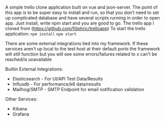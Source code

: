 A simple trello clone application built on vue and json-server. The point of this app is to be super easy to install and run, so that you don’t need to set up complicated database and have several scripts running in order to open app. Just install, write npm start and you are good to go.
The trello app I cloned from (https://github.com/filiphric/trelloapp)
To start the trello application: 
`npm install`
`npm start`

There are some external integrations tied into my framework. If these services aren't up local to the test host at their default ports the framework will still function but you will see some errors/failures related to  x can't be reached/is unavailable 

Builtin External Integrations:
- Elasticsearch - For UI/API Test Data/Results 
- Influxdb - For performance/k6 data/results 
- Mailhog/SMTP - SMTP Endpoint for email notification validation

Other Services:
- Kibana 
- Grafana 
